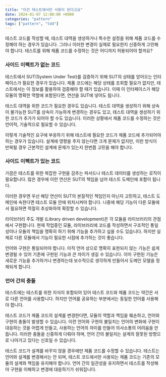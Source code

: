```yaml
---
title: "이건 테스트에서만 사용이 된다고요"
date: 2024-01-07 12:00:00 +0900
categories: "pattern"
tags: ["pattern", "tdd"]
---
```


테스트 코드를 작성할 때, 테스트 대역을 생성하거나 특수한 설정을 위해 제품 코드를 수정해야 하는 경우가 있습니다. 그러나 이러한 변경이 실제로 필요한지 신중하게 고민해야 합니다. 테스트를 위해 제품 코드를 수정하는 것은 어디까지 허용되어야 할까요?

### 사이드 이펙트가 없는 코드

테스트에서 SUT(System Under Test)를 검증하기 위해 SUT의 상태를 얻어오는 인터페이스가 필요한 경우가 있습니다. 제품 코드에는 해당 상태를 조회할 필요가 없지만, 테스트에서는 이 정보를 활용하여 검증해야 할 때가 있습니다. 이때 이 인터페이스가 해당 모듈의 명확한 역할에 포함된다면, 연산을 SUT에 넣어도 됩니다.

테스트 대역을 위한 코드가 필요한 경우도 있습니다. 테스트 대역을 생성하기 위해 상속이 불가능한 SUT를 상속이 가능하게 변경하는 경우도 있고, 테스트 대역을 생성하기 위한 코드가 추가가 되어야 할 수도 있습니다. 이러한 상황에서 제품 코드를 수정하는 것은 언어적, 기술적으로 필요할 수 있습니다.

이렇게 기술적인 요구에 부응하기 위해 테스트에 필요한 코드가 제품 코드에 추가되어야 하는 경우가 있습니다. 설계에 영향을 주지 않는다면 크게 문제가 없지만, 이런 방식이 반복될 경우 근본적인 설계에 문제가 있는지 한번쯤 고민을 해야 합니다.

### 사이드 이펙트가 있는 코드

가끔은 테스트를 위한 복잡한 구현을 감추는 파서드나 테스트 데이터를 생성하는 로직이 필요합니다. 많은 경우에 이런 연산은 SUT의 책임을 넘어 테스트 도메인에 포함이 됩니다. 

이러한 경우엔 우선 해당 연산이 SUT의 본질적인 책임인지 아닌지 고민하고, 테스트 도메인에 속한다면 테스트 모듈 안에 위치시켜야 합니다. 나중에 해당 기능이 다른 모듈에서 필요하면 적절히 추상화하여 확장할 수 있습니다.

라이브러리 주도 개발 (Library driven development)은 각 모듈을 라이브러리의 관점에서 구현합니다. 현재 작업중인 모듈, 라이브러리에 코드를 작성하면서 구조적인 통일성이나 모듈의 책임을 명확히 하기 위해 기능을 추가하고 싶을 수도 있습니다. 하지만 실제로 다른 모듈에서 기능이 필요한 시점에 추가하는 것이 좋습니다.

언어와 구현은 통일되어야 합니다. 아직 언어 상으로 명확히 표현되지 않는 기능은 쉽게 변경될 수 있어 기존에 구현된 기능과 큰 차이가 생길 수 있습니다. 이미 구현된 기능은 새로운 기능을 추가하거나 변경하는데 보수적으로 생각하게 만들어서 도메인 모델을 정체되게 합니다.

### 언어 간의 충돌

테스트에는 테스트를 위한 지식이 포함되어 있어 테스트 코드와 제품 코드는 약간은 서로 다른 언어를 사용합니다. 하지만 언어를 공유하는 부분에서는 동일한 언어를 사용해야 합니다. 

테스트 코드가 제품 코드의 설계를 변경한다면, 모듈의 역할과 책임을 훼손하고, 언어와 구현의 충돌이 발생할 수 있습니다. 이런 언어와 구현의 불일치는 언어의 변화에 구현이 대응하는 것을 어렵게 만들고, 사용하는 언어의 차이를 만들어 의사소통의 어려움을 만듭니다. 이러한 충돌을 신중하게 다뤄야 하며, 언어 간의 불일치는 설계의 잘못된 방향으로 나아가고 있다는 신호일 수 있습니다.

테스트 코드가 설계를 바꾸지 않을 경우에만 제품 코드를 수정할 수 있습니다. 테스트는 언어와 설계를 변경해서는 안 되며, 테스트 코드에서만 사용되는 제품 코드는 기존의 모듈의 설계와 책임을 유지해야 합니다. 언어 간의 일관성을 유지하면서 테스트를 작성해야 구현을 이해하고 변경에 대응하기가 쉬워집니다.
